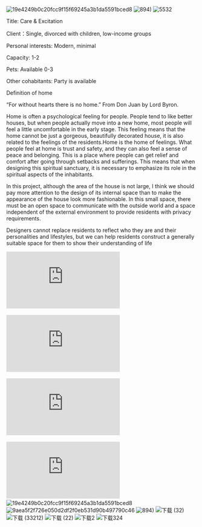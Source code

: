 ![19e4249b0c20fcc9f15f69245a3b1da5591bced8](https://user-images.githubusercontent.com/90520541/133013893-23297355-d9ef-431b-8fab-ebe957000b35.jpg)
![894)](https://user-images.githubusercontent.com/90520541/133013907-54982827-48c0-4ba1-b11c-5a443bcf927a.jpg)
![5532](https://user-images.githubusercontent.com/90520541/133013920-b9d4d0aa-4635-4763-b4a2-e39502201555.jpg)

Title: Care & Excitation

Client：Single, divorced with children, low-income groups

Personal interests: Modern, minimal

Capacity: 1-2

Pets: Available 0-3

Other cohabitants: Party is available

Definition of home

“For without hearts there is no home.” From Don Juan by Lord Byron. 

Home is often a psychological feeling for people. People tend to like better houses, but when people actually move into a new home, most people will feel a little uncomfortable in the early stage. This feeling means that the home cannot be just a gorgeous, beautifully decorated house, it is also related to the feelings of the residents.Home is the home of feelings. What people feel at home is trust and safety, and they can also feel a sense of peace and belonging. This is a place where people can get relief and comfort after going through setbacks and sufferings. This means that when designing this spiritual sanctuary, it is necessary to emphasize its role in the spiritual aspects of the inhabitants. 

In this project, although the area of the house is not large, I think we should pay more attention to the design of its internal space than to make the appearance of the house look more fashionable. In this small space, there must be an open space to communicate with the outside world and a space independent of the external environment to provide residents with privacy requirements.

Designers cannot replace residents to reflect who they are and their personalities and lifestyles, but we can help residents construct a generally suitable space for them to show their understanding of life

![1](https://github.com/EVA0211/Portfolio/blob/master/images/1.pdf)

![2](https://github.com/EVA0211/Portfolio/blob/master/images/2.pdf)

![3](https://github.com/EVA0211/Portfolio/blob/master/images/3.pdf)

![4](https://github.com/EVA0211/Portfolio/blob/master/images/4.pdf)
![19e4249b0c20fcc9f15f69245a3b1da5591bced8](https://user-images.githubusercontent.com/90520541/133013968-877ffa58-0eee-4961-b332-6b4fb470da36.jpg)
![9aea5f2f726e050d2df2f0eb531d90b497790c46](https://user-images.githubusercontent.com/90520541/133013974-f2eeb3fd-6d45-4064-91a4-348fc6810a98.jpg)
![894)](https://user-images.githubusercontent.com/90520541/133013982-a8d2ccbb-5d57-48ce-8b1d-a3f4f2526ae7.jpg)
![下载 (32)](https://user-images.githubusercontent.com/90520541/133014029-d0639fcc-1ad2-4952-9c65-f6841a39d87f.jpg)
![下载 (33212)](https://user-images.githubusercontent.com/90520541/133014034-2a71b33c-a82d-4409-b6aa-1dedd63efc63.jpg)
![下载 (22)](https://user-images.githubusercontent.com/90520541/133014042-d1b29460-b4b1-4c40-acda-bdc053be17c1.jpg)
![下载2](https://user-images.githubusercontent.com/90520541/133014050-3925d196-dca8-4a9c-b2f0-7d5d6014fb19.jpg)
![下载324](https://user-images.githubusercontent.com/90520541/133014056-05d42bbc-e028-435a-bdf9-4601456238f6.jpg)
